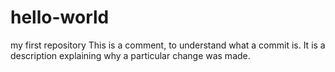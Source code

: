 # hello-world
my first repository
This is a comment, to understand what a commit is. It  is a description explaining why a particular change was made. 
